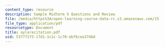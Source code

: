 ```yaml
---
content_type: resource
description: Sample Midterm 5 Questions and Review
file: /media/https%3A/open-learning-course-data-rc.s3.amazonaws.com/15-057-systems-optimization-spring-2003/537771f517d11c1c1c70ebf6cea374bd_aylarecitation.pdf
file_type: application/pdf
resourcetype: Document
title: aylarecitation.pdf
uid: 537771f5-17d1-1c1c-1c70-ebf6cea374bd
---
```

